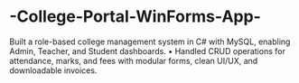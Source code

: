# -College-Portal-WinForms-App-
 Built a role-based college management system in C# with MySQL, enabling Admin, Teacher, and Student  dashboards.  • Handled CRUD operations for attendance, marks, and fees with modular forms, clean UI/UX, and  downloadable invoices.
